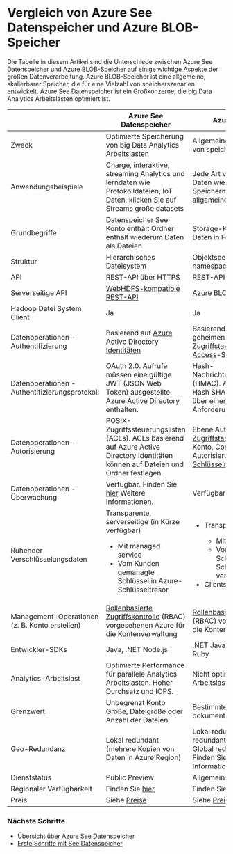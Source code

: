 <properties
   pageTitle="Azure See Datenspeicher Vergleich mit Azure Storage Blob | Microsoft Azure"
   description="Vergleich mit Azure Storage Blob Azure See Datenspeicher"
   services="data-lake-store"
   documentationCenter=""
   authors="nitinme"
   manager="jhubbard"
   editor="cgronlun"/>

<tags
   ms.service="data-lake-store"
   ms.devlang="na"
   ms.topic="article"
   ms.tgt_pltfrm="na"
   ms.workload="big-data"
   ms.date="08/15/2016"
   ms.author="nitinme"/>

# <a name="comparing-azure-data-lake-store-and-azure-blob-storage"></a>Vergleich von Azure See Datenspeicher und Azure BLOB-Speicher

Die Tabelle in diesem Artikel sind die Unterschiede zwischen Azure See Datenspeicher und Azure BLOB-Speicher auf einige wichtige Aspekte der großen Datenverarbeitung. Azure BLOB-Speicher ist eine allgemeine, skalierbarer Speicher, die für eine Vielzahl von speicherszenarien entwickelt. Azure See Datenspeicher ist ein Großkonzerne, die big Data Analytics Arbeitslasten optimiert ist.

|    | Azure See Datenspeicher  | Azure BLOB-Speicher  |
|----|-----------------------|--------------------|
| Zweck  | Optimierte Speicherung von big Data Analytics Arbeitslasten                                                                          | Allgemeine Objekt für eine Vielzahl von speicherszenarien speichern                                                                                |
| Anwendungsbeispiele                                   | Charge, interaktive, streaming Analytics und lerndaten wie Protokolldateien, IoT Daten, klicken Sie auf Streams große datasets | Jede Art von Texten oder binären Daten wie Ende Sicherungsdaten, Speichermedien für streaming und allgemeine Daten zurück |
| Grundbegriffe                                | Datenspeicher See Konto enthält Ordner enthält wiederum Daten als Dateien | Storage-Konto hat Container, das Daten in Form von blobs |
| Struktur | Hierarchisches Dateisystem                                                                                                    | Objektspeicher mit flachen namespace  |
| API   | REST-API über HTTPS | REST-API über HTTP/HTTPS                                                                                                                            |
| Serverseitige API                             | [WebHDFS-kompatible REST-API](https://msdn.microsoft.com/library/azure/mt693424.aspx)                                                                                                 | [Azure BLOB-Speicher REST-API](https://msdn.microsoft.com/library/azure/dd135733.aspx)                                                                                                                         |
| Hadoop Datei System Client                   | Ja                                                                                                                         | Ja                                                                                                                                                 |
| Datenoperationen - Authentifizierung            | Basierend auf [Azure Active Directory Identitäten](../active-directory/active-directory-authentication-scenarios.md) | Basierend auf gemeinsamen geheimen Schlüsseln - [Konto Zugriffstasten](../storage/storage-create-storage-account.md#manage-your-storage-account) und [freigegebene Access](../storage/storage-dotnet-shared-access-signature-part-1.md)-Signatur.                                                                       |
| Datenoperationen - Authentifizierungsprotokoll     | OAuth 2.0. Aufrufe müssen eine gültige JWT (JSON Web Token) ausgestellte Azure Active Directory enthalten.                     | Hash-Nachrichtenauthentifizierungscode (HMAC). Aufrufe müssen einen Hash SHA-256 Base64-codierte über einen Teil der HTTP-Anforderung enthalten. |
| Datenoperationen - Autorisierung               | POSIX-Zugriffssteuerungslisten (ACLs).  ACLs basierend auf Azure Active Directory Identitäten können auf Dateien und Ordner festlegen. | Ebene Autorisierung – [Konto Zugriffstasten](../storage/storage-create-storage-account.md#manage-your-storage-account)<br>Konto, Container oder BLOB-Autorisierung - [Zugriff Signatur Schlüsseln](../storage/storage-dotnet-shared-access-signature-part-1.md) |
| Datenoperationen - Überwachung                    | Verfügbar. Finden Sie [hier](data-lake-store-diagnostic-logs.md) Weitere Informationen.                                                                                                                   | Verfügbar                                                                                                                                           |
| Ruhender Verschlüsselungsdaten                     | Transparente, serverseitige (in Kürze verfügbar)<ul><li>Mit managed service</li><li>Vom Kunden gemanagte Schlüssel in Azure-Schlüsseltresor</li></ul>| <ul><li>Transparente, serverseitige</li> <ul><li>Mit managed service</li><li>Vom Kunden gemanagte Schlüssel in Azure-Schlüsseltresor (in Kürze verfügbar)</li></ul><li>Clientseitige Verschlüsselung</li></ul> |
| Management-Operationen (z. B. Konto erstellen) | [Rollenbasierte Zugriffskontrolle](../active-directory/role-based-access-control-what-is.md) (RBAC) vorgesehenen Azure für die Kontenverwaltung                                                                       | [Rollenbasierte Zugriffskontrolle](../active-directory/role-based-access-control-what-is.md) (RBAC) vorgesehenen Azure für die Kontenverwaltung                                                                                               |
| Entwickler-SDKs                              | Java, .NET Node.js                                                                                                         | .NET Java, Python, Node.js, C++, Ruby                                                                                                              |
| Analytics-Arbeitslast              | Optimierte Performance für parallele Analytics Arbeitslasten. Hoher Durchsatz und IOPS.                                           | Nicht optimiert für Analytics Arbeitslasten                                                                                                               |
| Grenzwert                                 | Unbegrenzt Konto Größe, Dateigröße oder Anzahl der Dateien                                                                   | Bestimmte Grenzwerte dokumentierte [hier](../azure-subscription-service-limits.md#storage-limits)                                                                                                                     |
| Geo-Redundanz                              | Lokal redundant (mehrere Kopien von Daten in Azure Region)                                                             | Lokal redundant (LRS) Global redundante (GRS), Lesezugriff Global redundante (RA-GRS). Finden Sie [hier](../storage/storage-redundancy.md) Weitere Informationen |
| Dienststatus                               | Public Preview                                                                                                              | Allgemein verfügbar                                                                                                                                 |
| Regionaler Verfügbarkeit  | Finden Sie [hier](https://azure.microsoft.com/regions/#services)| Finden Sie [hier](https://azure.microsoft.com/regions/#services) |
| Preis                                       |     Siehe [Preise](https://azure.microsoft.com/pricing/details/data-lake-store/)| Siehe [Preise](https://azure.microsoft.com/pricing/details/storage/) |

### <a name="next-steps"></a>Nächste Schritte

- [Übersicht über Azure See Datenspeicher](data-lake-store-overview.md)
- [Erste Schritte mit See Datenspeicher](data-lake-store-get-started-portal.md)



